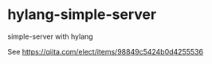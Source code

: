 # hylang-simple-server
simple-server with hylang

See https://qiita.com/elect/items/98849c5424b0d4255536
